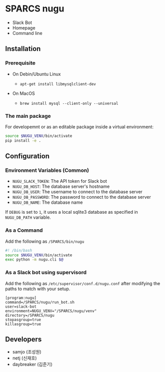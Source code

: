 # SPARCS nugu

- Slack Bot
- Homepage
- Command line

## Installation

### Prerequisite

* On Debin/Ubuntu Linux
  - `apt-get install libmysqlclient-dev`

* On MacOS
  - `brew install mysql --client-only --universal`

### The main package

For developemnt or as an editable package inside a virtual environment:
```bash
source $NUGU_VENV/bin/activate
pip install -e .
```

## Configuration

### Environment Variables (Common)

* `NUGU_SLACK_TOKEN`: The API token for Slack bot
* `NUGU_DB_HOST`: The database server's hostname 
* `NUGU_DB_USER`: The username to connect to the database server
* `NUGU_DB_PASSWORD`: The password to connect to the database server
* `NUGU_DB_NAME`: The database name

If `DEBUG` is set to `1`, it uses a local sqlite3 database as specified in
`NUGU_DB_PATH` variable.

### As a Command

Add the following as `/SPARCS/bin/nugu`

```bash
#! /bin/bash
source $NUGU_VENV/bin/activate
exec python -m nugu.cli $@
```

### As a Slack bot using supervisord

Add the following as `/etc/supervisor/conf.d/nugu.conf` after modifying
the paths to match with your setup.

```dosini
[program:nugu]
command=/SPARCS/nugu/run_bot.sh
user=slack-bot
environment=NUGU_VENV="/SPARCS/nugu/venv"
directory=/SPARCS/nugu
stopasgroup=true
killasgroup=true
```

## Developers

- samjo (조성원)
- netj (신재호)
- daybreaker (김준기)
